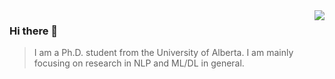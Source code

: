 <img align="right" src="https://github-readme-stats.vercel.app/api?username=chenyangh&show_icons=true&icon_color=805AD5&text_color=718096&bg_color=ffffff&hide_title=true" />

### Hi there 👋

> I am a Ph.D. student from the University of Alberta. I am mainly focusing on research in NLP and ML/DL in general.

<!--
**chenyangh/chenyangh** is a ✨ _special_ ✨ repository because its `README.md` (this file) appears on your GitHub profile.

Here are some ideas to get you started:

- 🔭 I’m currently working on ...
- 🌱 I’m currently learning ...
- 👯 I’m looking to collaborate on ...
- 🤔 I’m looking for help with ...
- 💬 Ask me about ...
- 📫 How to reach me: ...
- 😄 Pronouns: ...
- ⚡ Fun fact: ...
-->
